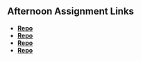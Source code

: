 ## Afternoon Assignment Links

* **[Repo](https://github.com/koreangeekman/fs-journal>)**
* **[Repo](https://github.com/koreangeekman/<ASSIGNMENT_REPO>)**
* **[Repo](https://github.com/koreangeekman/<ASSIGNMENT_REPO>)**
* **[Repo](https://github.com/koreangeekman/<ASSIGNMENT_REPO>)**
